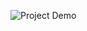 ![Project Demo](https://media4.giphy.com/media/v1.Y2lkPTc5MGI3NjExZG1xb3FlenZteW1oOXQ1bjQ2dnc1Y29mbjU3eTMzYzJxdzhpZzc5OSZlcD12MV9pbnRlcm5hbF9naWZfYnlfaWQmY3Q9Zw/QLLf4PoijZ8Ff4YoiW/giphy.gif)
